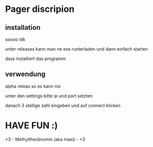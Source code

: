 # Pager discripion

## installation

soooo idk 

unter releases kann man ne exe runterladen und dann einfach starten

dass installiert das programm


## verwendung

alpha releas so es kann nix

unter den settings bitte ip und port setzten

danach 3 stellige zahl eingeben und auf connect klicken

# HAVE FUN :) 

<3 - Methyltheobromin (aka maxi) - <3